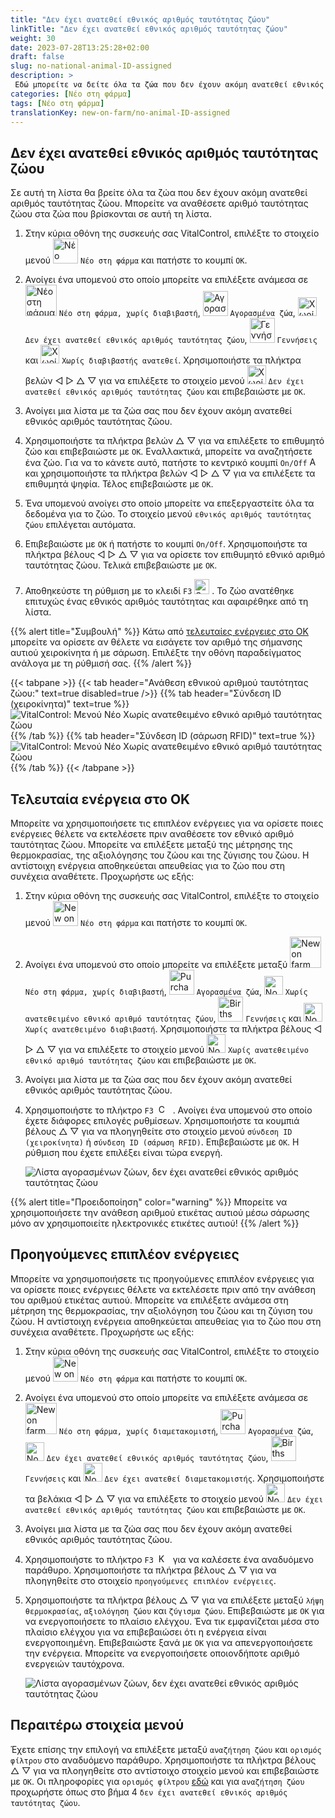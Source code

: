 ```yaml
---
title: "Δεν έχει ανατεθεί εθνικός αριθμός ταυτότητας ζώου"
linkTitle: "Δεν έχει ανατεθεί εθνικός αριθμός ταυτότητας ζώου"
weight: 30
date: 2023-07-28T13:25:28+02:00
draft: false
slug: no-national-animal-ID-assigned
description: >
 Εδώ μπορείτε να δείτε όλα τα ζώα που δεν έχουν ακόμη ανατεθεί εθνικός αριθμός ταυτότητας ζώου και να αναθέσετε έναν εθνικό αριθμό ταυτότητας ζώου.
categories: [Νέο στη φάρμα]
tags: [Νέο στη φάρμα]
translationKey: new-on-farm/no-animal-ID-assigned
---
```

## Δεν έχει ανατεθεί εθνικός αριθμός ταυτότητας ζώου

Σε αυτή τη λίστα θα βρείτε όλα τα ζώα που δεν έχουν ακόμη ανατεθεί αριθμός ταυτότητας ζώου. Μπορείτε να αναθέσετε αριθμό ταυτότητας ζώου στα ζώα που βρίσκονται σε αυτή τη λίστα.

1. Στην κύρια οθόνη της συσκευής σας VitalControl, επιλέξτε το στοιχείο μενού <img src="/icons/main/new-on-farm.svg" width="40" align="bottom" alt="Νέο στη φάρμα" /> `Νέο στη φάρμα` και πατήστε το κουμπί `OK`.

2. Ανοίγει ένα υπομενού στο οποίο μπορείτε να επιλέξετε ανάμεσα σε <img src="/icons/registration/new-on-farm-no-transponder.svg" width="50" align="bottom" alt="Νέο στη φάρμα, χωρίς διαβιβαστή" /> `Νέο στη φάρμα, χωρίς διαβιβαστή`, <img src="/icons/main/new-on-farm.svg" width="40" align="bottom" alt="Αγορασμένα ζώα" /> `Αγορασμένα ζώα`, <img src="/icons/registration/no-eartag-number.svg" width="30" align="bottom" alt="Χωρίς εθνικός αριθμός ταυτότητας ζώου" /> `Δεν έχει ανατεθεί εθνικός αριθμός ταυτότητας ζώου`, <img src="/icons/main/births.svg" width="40" align="bottom" alt="Γεννήσεις" /> `Γεννήσεις` και <img src="/icons/registration/no-transponder.svg" width="30" align="bottom" alt="Χωρίς διαβιβαστής ανατεθεί" /> `Χωρίς διαβιβαστής ανατεθεί`. Χρησιμοποιήστε τα πλήκτρα βελών ◁ ▷ △ ▽ για να επιλέξετε το στοιχείο μενού <img src="/icons/registration/no-eartag-number.svg" width="30" align="bottom" alt="Χωρίς εθνικός αριθμός ταυτότητας ζώου" /> `Δεν έχει ανατεθεί εθνικός αριθμός ταυτότητας ζώου` και επιβεβαιώστε με `OK`.

3. Ανοίγει μια λίστα με τα ζώα σας που δεν έχουν ακόμη ανατεθεί εθνικός αριθμός ταυτότητας ζώου.

4. Χρησιμοποιήστε τα πλήκτρα βελών △ ▽ για να επιλέξετε το επιθυμητό ζώο και επιβεβαιώστε με `OK`. Εναλλακτικά, μπορείτε να αναζητήσετε ένα ζώο. Για να το κάνετε αυτό, πατήστε το κεντρικό κουμπί `On/Off` <img src="/icons/footer/search.svg" width="15" align="bottom" alt="Αναζήτηση" /> και χρησιμοποιήστε τα πλήκτρα βελών ◁ ▷ △ ▽ για να επιλέξετε τα επιθυμητά ψηφία. Τέλος επιβεβαιώστε με `OK`.

5. Ένα υπομενού ανοίγει στο οποίο μπορείτε να επεξεργαστείτε όλα τα δεδομένα για το ζώο. Το στοιχείο μενού `εθνικός αριθμός ταυτότητας ζώου` επιλέγεται αυτόματα.

6. Επιβεβαιώστε με `OK` ή πατήστε το κουμπί `On/Off`. Χρησιμοποιήστε τα πλήκτρα βέλους ◁ ▷ △ ▽ για να ορίσετε τον επιθυμητό εθνικό αριθμό ταυτότητας ζώου. Τελικά επιβεβαιώστε με `OK`.

7. Αποθηκεύστε τη ρύθμιση με το κλειδί `F3` <img src="/icons/footer/save.svg" width="24" align="bottom" alt="Save" />&nbsp;. Το ζώο ανατέθηκε επιτυχώς ένας εθνικός αριθμός ταυτότητας και αφαιρέθηκε από τη λίστα.

{{% alert title="Συμβουλή" %}}
Κάτω από [τελευταίες ενέργειες στο OK](#last-action-on-ok) μπορείτε να ορίσετε αν θέλετε να εισάγετε τον αριθμό της σήμανσης αυτιού χειροκίνητα ή με σάρωση. Επιλέξτε την οθόνη παραδείγματος ανάλογα με τη ρύθμισή σας.
{{% /alert %}}

{{< tabpane >}}
{{< tab header="Ανάθεση εθνικού αριθμού ταυτότητας ζώου:" text=true disabled=true />}}
{{% tab header="Σύνδεση ID (χειροκίνητα)" text=true %}}
![VitalControl: Μενού Νέο Χωρίς ανατεθειμένο εθνικό αριθμό ταυτότητας ζώου](../images/noanimalID.png "Σύνδεση ID (χειροκίνητα)")
{{% /tab %}}
{{% tab header="Σύνδεση ID (σάρωση RFID)" text=true %}}
![VitalControl: Μενού Νέο Χωρίς ανατεθειμένο εθνικό αριθμό ταυτότητας ζώου](../images/noanimalID-scan.png "Σύνδεση ID (σάρωση RFID)")
{{% /tab %}}
{{< /tabpane >}}        

## Τελευταία ενέργεια στο OK

Μπορείτε να χρησιμοποιήσετε τις επιπλέον ενέργειες για να ορίσετε ποιες ενέργειες θέλετε να εκτελέσετε πριν αναθέσετε τον εθνικό αριθμό ταυτότητας ζώου. Μπορείτε να επιλέξετε μεταξύ της μέτρησης της θερμοκρασίας, της αξιολόγησης του ζώου και της ζύγισης του ζώου. Η αντίστοιχη ενέργεια αποθηκεύεται απευθείας για το ζώο που στη συνέχεια αναθέτετε. Προχωρήστε ως εξής:

1. Στην κύρια οθόνη της συσκευής σας VitalControl, επιλέξτε το στοιχείο μενού <img src="/icons/main/new-on-farm.svg" width="40" align="bottom" alt="New on farm" /> `Νέο στη φάρμα` και πατήστε το κουμπί `OK`.

2. Ανοίγει ένα υπομενού στο οποίο μπορείτε να επιλέξετε μεταξύ <img src="/icons/registration/new-on-farm-no-transponder.svg" width="50" align="bottom" alt="New on farm, no transponder" /> `Νέο στη φάρμα, χωρίς διαβιβαστή`, <img src="/icons/main/new-on-farm.svg" width="40" align="bottom" alt="Purchased animals" /> `Αγορασμένα ζώα`, <img src="/icons/registration/no-eartag-number.svg" width="30" align="bottom" alt="No national animal ID" /> `Χωρίς ανατεθειμένο εθνικό αριθμό ταυτότητας ζώου`, <img src="/icons/main/births.svg" width="40" align="bottom" alt="Births" /> `Γεννήσεις` και <img src="/icons/registration/no-transponder.svg" width="30" align="bottom" alt="No transponder assigned" /> `Χωρίς ανατεθειμένο διαβιβαστή`. Χρησιμοποιήστε τα πλήκτρα βέλους ◁ ▷ △ ▽ για να επιλέξετε το στοιχείο μενού <img src="/icons/registration/no-eartag-number.svg" width="30" align="bottom" alt="No national animal ID" /> `Χωρίς ανατεθειμένο εθνικό αριθμό ταυτότητας ζώου` και επιβεβαιώστε με `OK`.

3. Ανοίγει μια λίστα με τα ζώα σας που δεν έχουν ακόμη ανατεθεί εθνικός αριθμός ταυτότητας ζώου.

4. Χρησιμοποιήστε το πλήκτρο `F3` &nbsp;<img src="/icons/footer/open-popup.svg" width="15" align="bottom" alt="Call popup" />&nbsp; . Ανοίγει ένα υπομενού στο οποίο έχετε διάφορες επιλογές ρυθμίσεων. Χρησιμοποιήστε τα κουμπιά βέλους △ ▽ για να πλοηγηθείτε στο στοιχείο μενού `σύνδεση ID (χειροκίνητα)` ή `σύνδεση ID (σάρωση RFID)`. Επιβεβαιώστε με `OK`. Η ρύθμιση που έχετε επιλέξει είναι τώρα ενεργή.

    ![Λίστα αγορασμένων ζώων, δεν έχει ανατεθεί εθνικός αριθμός ταυτότητας ζώου](../images/link.png "Δεν έχει ανατεθεί εθνικός αριθμός ταυτότητας ζώου, Σύνδεση")

{{% alert title="Προειδοποίηση" color="warning" %}}
Μπορείτε να χρησιμοποιήσετε την ανάθεση αριθμού ετικέτας αυτιού μέσω σάρωσης μόνο αν χρησιμοποιείτε ηλεκτρονικές ετικέτες αυτιού!
{{% /alert %}}

## Προηγούμενες επιπλέον ενέργειες

Μπορείτε να χρησιμοποιήσετε τις προηγούμενες επιπλέον ενέργειες για να ορίσετε ποιες ενέργειες θέλετε να εκτελέσετε πριν από την ανάθεση του αριθμού ετικέτας αυτιού. Μπορείτε να επιλέξετε ανάμεσα στη μέτρηση της θερμοκρασίας, την αξιολόγηση του ζώου και τη ζύγιση του ζώου. Η αντίστοιχη ενέργεια αποθηκεύεται απευθείας για το ζώο που στη συνέχεια αναθέτετε. Προχωρήστε ως εξής:

1. Στην κύρια οθόνη της συσκευής σας VitalControl, επιλέξτε το στοιχείο μενού <img src="/icons/main/new-on-farm.svg" width="40" align="bottom" alt="New on farm" /> `Νέο στη φάρμα` και πατήστε το κουμπί `OK`.

2. Ανοίγει ένα υπομενού στο οποίο μπορείτε να επιλέξετε ανάμεσα σε <img src="/icons/registration/new-on-farm-no-transponder.svg" width="50" align="bottom" alt="New on farm, no transponder" /> `Νέο στη φάρμα, χωρίς διαμετακομιστή`, <img src="/icons/main/new-on-farm.svg" width="40" align="bottom" alt="Purchased animals" /> `Αγορασμένα ζώα`, <img src="/icons/registration/no-eartag-number.svg" width="30" align="bottom" alt="No national animal ID" /> `Δεν έχει ανατεθεί εθνικός αριθμός ταυτότητας ζώου`, <img src="/icons/main/births.svg" width="40" align="bottom" alt="Births" /> `Γεννήσεις` και <img src="/icons/registration/no-transponder.svg" width="30" align="bottom" alt="No transponder assigned" /> `Δεν έχει ανατεθεί διαμετακομιστής`. Χρησιμοποιήστε τα βελάκια ◁ ▷ △ ▽ για να επιλέξετε το στοιχείο μενού <img src="/icons/registration/no-eartag-number.svg" width="30" align="bottom" alt="No national animal ID" /> `Δεν έχει ανατεθεί εθνικός αριθμός ταυτότητας ζώου` και επιβεβαιώστε με `OK`.

3. Ανοίγει μια λίστα με τα ζώα σας που δεν έχουν ακόμη ανατεθεί εθνικός αριθμός ταυτότητας ζώου.

4. Χρησιμοποιήστε το πλήκτρο `F3` &nbsp;<img src="/icons/footer/open-popup.svg" width="15" align="bottom" alt="Κλήση αναδυόμενου παραθύρου" />&nbsp; για να καλέσετε ένα αναδυόμενο παράθυρο. Χρησιμοποιήστε τα πλήκτρα βέλους △ ▽ για να πλοηγηθείτε στο στοιχείο `προηγούμενες επιπλέον ενέργειες`.

5. Χρησιμοποιήστε τα πλήκτρα βέλους △ ▽ για να επιλέξετε μεταξύ `λήψη θερμοκρασίας`, `αξιολόγηση ζώου` και `ζύγισμα ζώου`. Επιβεβαιώστε με `OK` για να ενεργοποιήσετε το πλαίσιο ελέγχου. Ένα τικ εμφανίζεται μέσα στο πλαίσιο ελέγχου για να επιβεβαιώσει ότι η ενέργεια είναι ενεργοποιημένη. Επιβεβαιώστε ξανά με `OK` για να απενεργοποιήσετε την ενέργεια. Μπορείτε να ενεργοποιήσετε οποιονδήποτε αριθμό ενεργειών ταυτόχρονα.

    ![Λίστα αγορασμένων ζώων, δεν έχει ανατεθεί εθνικός αριθμός ταυτότητας ζώου](../images/aidditional-actions.png "Δεν έχει ανατεθεί εθνικός αριθμός ταυτότητας ζώου, Σύνδεσμος")

 ## Περαιτέρω στοιχεία μενού

Έχετε επίσης την επιλογή να επιλέξετε μεταξύ `αναζήτηση ζώου` και `ορισμός φίλτρου` στο αναδυόμενο παράθυρο. Χρησιμοποιήστε τα πλήκτρα βέλους △ ▽ για να πλοηγηθείτε στο αντίστοιχο στοιχείο μενού και επιβεβαιώστε με `OK`. Οι πληροφορίες για `ορισμός φίλτρου` [εδώ](/el/docs/filter/) και για `αναζήτηση ζώου` προχωρήστε όπως στο βήμα 4 `δεν έχει ανατεθεί εθνικός αριθμός ταυτότητας ζώου`.
